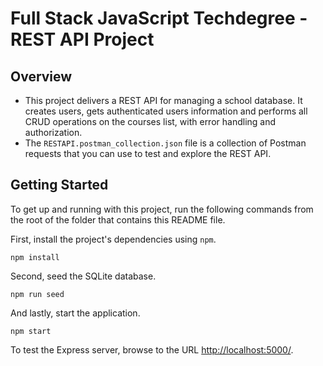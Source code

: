 
# Full Stack JavaScript Techdegree - REST API Project

## Overview

* This project delivers a REST API for managing a school database. It creates users, gets authenticated users information and performs all CRUD operations on the courses list, with error handling and authorization. 
* The `RESTAPI.postman_collection.json` file is a collection of Postman requests that you can use to test and explore the REST API.

## Getting Started

To get up and running with this project, run the following commands from the root of the folder that contains this README file.

First, install the project's dependencies using `npm`.

```
npm install

```

Second, seed the SQLite database.

```
npm run seed
```

And lastly, start the application.

```
npm start
```

To test the Express server, browse to the URL [http://localhost:5000/](http://localhost:5000/).
